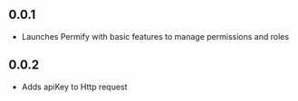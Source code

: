 ## 0.0.1

- Launches Permify with basic features to manage permissions and roles

## 0.0.2

- Adds apiKey to Http request
